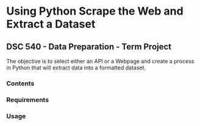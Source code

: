 # Using Python Scrape the Web and Extract a Dataset
## DSC 540 - Data Preparation - Term Project

The objective is to select either an API or a Webpage and create a process in Python that will extract data into a formatted dataset.

### Contents

### Requirements

### Usage
